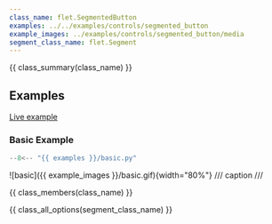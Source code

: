 ```yaml
---
class_name: flet.SegmentedButton
examples: ../../examples/controls/segmented_button
example_images: ../examples/controls/segmented_button/media
segment_class_name: flet.Segment
---
```


{{ class_summary(class_name) }}

## Examples

[Live example](https://flet-controls-gallery.fly.dev/buttons/segmentedbutton)

### Basic Example

```python
--8<-- "{{ examples }}/basic.py"
```

![basic]({{ example_images }}/basic.gif){width="80%"}
/// caption
///

{{ class_members(class_name) }}

{{ class_all_options(segment_class_name) }}
